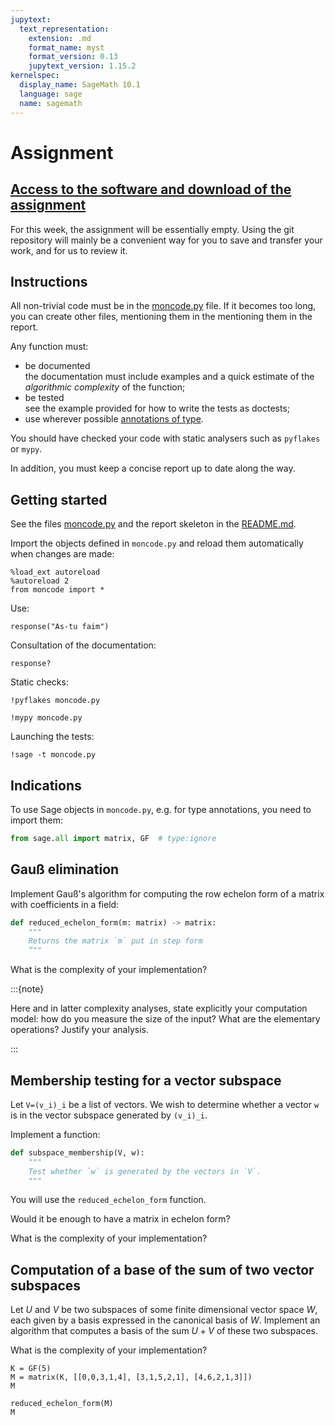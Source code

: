 ```yaml
---
jupytext:
  text_representation:
    extension: .md
    format_name: myst
    format_version: 0.13
    jupytext_version: 1.15.2
kernelspec:
  display_name: SageMath 10.1
  language: sage
  name: sagemath
---
```


# Assignment

## [Access to the software and download of the assignment](../README.md)

For this week, the assignment will be essentially empty. Using the git
repository will mainly be a convenient way for you to save and
transfer your work, and for us to review it.

## Instructions

All non-trivial code must be in the [moncode.py](moncode.py) file. If
it becomes too long, you can create other files, mentioning them in
the mentioning them in the report.

Any function must:
- be documented  
  the documentation must include examples and a quick estimate
  of the *algorithmic complexity* of the function;
- be tested  
  see the example provided for how to write the tests as
  doctests;
- use wherever possible 
  [annotations of type](https://docs.python.org/3/library/typing.html).

You should have checked your code with static analysers such as
`pyflakes` or `mypy`.

In addition, you must keep a concise report up to date along the way.

## Getting started

See the files [moncode.py](moncode.py) and the report skeleton in the
[README.md](README.md).

Import the objects defined in `moncode.py` and reload them
automatically when changes are made:

```{code-cell} ipython3
%load_ext autoreload
%autoreload 2
from moncode import *
```

Use:

```{code-cell} ipython3
response("As-tu faim")
```

Consultation of the documentation:

```{code-cell} ipython3
response?
```

Static checks:

```{code-cell} ipython3
!pyflakes moncode.py
```

```{code-cell} ipython3
!mypy moncode.py
```

Launching the tests:

```{code-cell} ipython3
!sage -t moncode.py
```

## Indications

To use Sage objects in `moncode.py`, e.g. for type annotations, you
need to import them:

``` python
from sage.all import matrix, GF  # type:ignore
```

## Gauß elimination

Implement Gauß's algorithm for computing the row echelon form of a
matrix with coefficients in a field:

``` python
def reduced_echelon_form(m: matrix) -> matrix:
    """
    Returns the matrix `m` put in step form 
    “""
```

What is the complexity of your implementation? 

:::{note}

Here and in latter complexity analyses, state explicitly your
computation model: how do you measure the size of the input? What are
the elementary operations? Justify your analysis.

:::

## Membership testing for a vector subspace

Let `V=(v_i)_i` be a list of vectors. We wish to determine whether a
vector `w` is in the vector subspace generated by `(v_i)_i`.

Implement a function:

``` python
def subspace_membership(V, w):
    """
    Test whether `w` is generated by the vectors in `V`.
    """
```

You will use the `reduced_echelon_form` function.

Would it be enough to have a matrix in echelon form?

What is the complexity of your implementation?

## Computation of a base of the sum of two vector subspaces

Let $U$ and $V$ be two subspaces of some finite dimensional vector
space $W$, each given by a basis expressed in the canonical basis of
$W$. Implement an algorithm that computes a basis of the sum $U+V$ of
these two subspaces.

What is the complexity of your implementation?

```{code-cell} ipython3
K = GF(5)
M = matrix(K, [[0,0,3,1,4], [3,1,5,2,1], [4,6,2,1,3]])
M
```

```{code-cell} ipython3
reduced_echelon_form(M)
M
```

```{code-cell} ipython3

```
